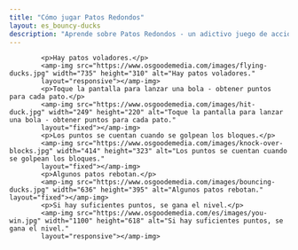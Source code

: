 ```yaml
---
title: "Cómo jugar Patos Redondos"
layout: es_bouncy-ducks
description: "Aprende sobre Patos Redondos - un adictivo juego de acción, disponible gratis para Android (Google Play), Windows (Tienda Windows) y Tizen."
---
```

			<p>Hay patos voladores.</p>
			<amp-img src="https://www.osgoodemedia.com/images/flying-ducks.jpg" width="735" height="310" alt="Hay patos voladores." 
			layout="responsive"></amp-img>
			<p>Toque la pantalla para lanzar una bola - obtener puntos para cada pato.</p>
			<amp-img src="https://www.osgoodemedia.com/images/hit-duck.jpg" width="249" height="220" alt="Toque la pantalla para lanzar una bola - obtener puntos para cada pato."
			layout="fixed"></amp-img>
			<p>Los puntos se cuentan cuando se golpean los bloques.</p>
			<amp-img src="https://www.osgoodemedia.com/images/knock-over-blocks.jpg" width="414" height="323" alt="Los puntos se cuentan cuando se golpean los bloques."
			layout="fixed"></amp-img>
			<p>Algunos patos rebotan.</p>
			<amp-img src="https://www.osgoodemedia.com/images/bouncing-ducks.jpg" width="636" height="395" alt="Algunos patos rebotan." layout="fixed"></amp-img>
			<p>Si hay suficientes puntos, se gana el nivel.</p>
			<amp-img src="https://www.osgoodemedia.com/es/images/you-win.jpg" width="1100" height="618" alt="Si hay suficientes puntos, se gana el nivel."
			layout="responsive"></amp-img>